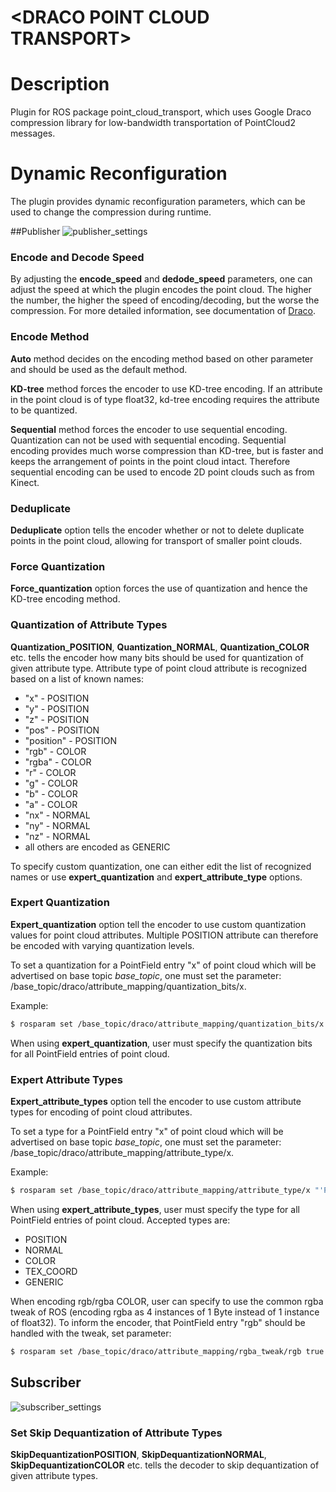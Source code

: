 # \<DRACO POINT CLOUD TRANSPORT>

# Description
Plugin for ROS package point_cloud_transport, which uses Google Draco compression library for low-bandwidth transportation of PointCloud2 messages.

# Dynamic Reconfiguration

The plugin provides dynamic reconfiguration parameters, which can be used to change the compression during runtime. 

##Publisher
![publisher_settings](https://github.com/paplhjak/draco_point_cloud_transport/blob/master/readme_images/publisher.png)

### Encode and Decode Speed
By adjusting the **encode_speed** and **dedode_speed** parameters, one can adjust the speed at which the plugin encodes the point cloud. The higher the number, the higher the speed of encoding/decoding, but the worse the compression. For more detailed information, see documentation of [Draco](https://google.github.io/draco/).

### Encode Method
**Auto** method decides on the encoding method based on other parameter and should be used as the default method.

**KD-tree** method forces the encoder to use KD-tree encoding. If an attribute in the point cloud is of type float32, kd-tree encoding requires the attribute to be quantized.

**Sequential** method forces the encoder to use sequential encoding. Quantization can not be used with sequential encoding. Sequential encoding provides much worse compression than KD-tree, but is faster and keeps the arrangement of points in the point cloud intact. Therefore sequential encoding can be used to encode 2D point clouds such as from Kinect.

### Deduplicate
**Deduplicate** option tells the encoder whether or not to delete duplicate points in the point cloud, allowing for transport of smaller point clouds.

### Force Quantization
**Force_quantization** option forces the use of quantization and hence the KD-tree encoding method.

### Quantization of Attribute Types
**Quantization_POSITION**, **Quantization_NORMAL**, **Quantization_COLOR** etc. tells the encoder how many bits should be used for quantization of given attribute type. Attribute type of point cloud attribute is recognized based on a list of known names:
 - "x" - POSITION
 - "y" - POSITION
 - "z" - POSITION
 - "pos" - POSITION
 - "position" - POSITION
 - "rgb" - COLOR
 - "rgba" - COLOR
 - "r"  - COLOR
 - "g" - COLOR
 - "b" - COLOR
 - "a" - COLOR
 - "nx" - NORMAL
 - "ny" - NORMAL
 - "nz" - NORMAL
 - all others are encoded as GENERIC
 
 To specify custom quantization, one can either edit the list of recognized names or use **expert_quantization** and **expert_attribute_type** options.
 
### Expert Quantization

**Expert_quantization** option tell the encoder to use custom quantization values for point cloud attributes. Multiple POSITION attribute can therefore be encoded with varying quantization levels.

To set a quantization for a PointField entry "x" of point cloud which will be advertised on base topic *base_topic*, one must set the parameter:
/base_topic/draco/attribute_mapping/quantization_bits/x.

Example:
~~~~~~ bash
$ rosparam set /base_topic/draco/attribute_mapping/quantization_bits/x 16
~~~~~~

When using **expert_quantization**, user must specify the quantization bits for all PointField entries of point cloud.

### Expert Attribute Types

**Expert_attribute_types** option tell the encoder to use custom attribute types for encoding of point cloud attributes.

To set a type for a PointField entry "x" of point cloud which will be advertised on base topic *base_topic*, one must set the parameter:
/base_topic/draco/attribute_mapping/attribute_type/x.

Example:
~~~~~~ bash
$ rosparam set /base_topic/draco/attribute_mapping/attribute_type/x "'POSITION'"
~~~~~~

When using **expert_attribute_types**, user must specify the type for all PointField entries of point cloud. Accepted types are:
 - POSITION 
 - NORMAL
 - COLOR
 - TEX_COORD
 - GENERIC

When encoding rgb/rgba COLOR, user can specify to use the common rgba tweak of ROS (encoding rgba as 4 instances of 1 Byte instead of 1 instance of float32). To inform the encoder, that PointField entry "rgb" should be handled with the tweak, set parameter:

~~~~~~ bash
$ rosparam set /base_topic/draco/attribute_mapping/rgba_tweak/rgb true
~~~~~~

## Subscriber
![subscriber_settings](https://github.com/paplhjak/draco_point_cloud_transport/blob/master/readme_images/subscriber.png)

### Set Skip Dequantization of Attribute Types
**SkipDequantizationPOSITION**, **SkipDequantizationNORMAL**, **SkipDequantizationCOLOR** etc. tells the decoder to skip dequantization of given attribute types.
